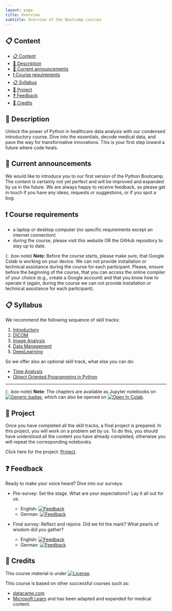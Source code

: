 ```yaml
---
layout: page
title: Overview
subtitle: Overview of the Bootcamp courses 
---
```


## 📋 Content
- [📋 Content](#-content)
- [📄 Description](#-description)
- [📣 Current announcements](#-current-announcements)
- [❗ Course requirements](#-course-requirements)
- [📋 Syllabus](#-syllabus)
- [🚩 Project](#-project)
- [❓ Feedback](#-feedback)
- [🙏 Credits](#-credits)


## 📄 Description
Unlock the power of Python in healthcare data analysis with our condensed introductory course. Dive into the essentials, decode medical data, and pave the way for transformative innovations. This is your first step toward a future where code heals.


## 📣 Current announcements
We would like to introduce you to our first version of the Python Bootcamp. The content is certainly not yet perfect and will be improved and expanded by us in the future. We are always happy to receive feedback, so please get in touch if you have any ideas, requests or suggestions, or if you spot a bug.


## ❗ Course requirements
- a laptop or desktop computer (no specific requirements except an internet connection)
- during the course, please visit this website OR the GitHub repository to stay up to date.

{: .box-note}
**Note**: Before the course starts, please make sure, that Google Colab is working on your device. We can not provide installation or technical assistance during the course for each participant. Please, ensure before the beginning of the course, that you can access the online compiler of your choice (e.g., create a Google account) and that you know how to operate it (again, during the course we can not provide installation or technical assistance for each participant).


## 📋 Syllabus
We recommend the following sequence of skill tracks:
1. [Introductory](./python_basics.md)
2. [DICOM](./dicom.md)
3. [Image Analysis](./image_analysis.md)
4. [Data Management](./data_management.md)
5. [DeepLearning](./deep_learning.md)

So we offer also an optional skill track, what else you can do:
- [Time Analysis](./time_analysis.md)
- [Object Oriented Programming in Python](./object_oriented_programming.md)

---

{: .box-note}
**Note**: The chapters are available as Jupyter notebooks on <a href="https://github.com/University-Clinic-of-Neuroradiology/python-bootcamp/main"><img src="https://img.shields.io/badge/Go%20to-GitHub-green.svg" alt="Generic badge" /></a>, which can also be opened on <a href="https://colab.research.google.com/github/University-Clinic-of-Neuroradiology/python-bootcamp/blob/main"><img src="https://colab.research.google.com/assets/colab-badge.svg" alt="Open In Colab"/></a>.


## 🚩 Project
Once you have completed all the skill tracks, a final project is prepared. In this project, you will work on a problem set by us. To do this, you should have understood all the content you have already completed, otherwise you will repeat the corresponding notebooks.

Click here for the project: [Project](./project.md).


## ❓ Feedback
Ready to make your voice heard? Dive into our surveys:

- Pre-survey: Set the stage. What are your expectations? Lay it all out for us.
  - English: [![Feedback](https://img.shields.io/badge/Feedback-red.svg)](https://forms.gle/yb4ALTYZNqP9iMYMA)
  - German: [![Feedback](https://img.shields.io/badge/Feedback-red.svg)](https://forms.gle/6BqMkjzTYnbCj2Jo6)

- Final survey: Reflect and rejoice. Did we hit the mark? What pearls of wisdom did you gather?
  - English: [![Feedback](https://img.shields.io/badge/Feedback-red.svg)](https://forms.gle/1CAPNZQUXqmMaQYr6)
  - German: [![Feedback](https://img.shields.io/badge/Feedback-red.svg)](https://forms.gle/JLGC237pbgSWyrv3A)


## 🙏 Credits
This course material is under [![License](https://img.shields.io/badge/license-Apache%202.0-green.svg)](https://opensource.org/licenses/Apache-2.0).

This course is based on other successful courses such as:
- [datacamp.com](https://www.datacamp.com/)
- [Microsoft Learn](https://learn.microsoft.com/)
and has been adapted and expanded for medical content. 
